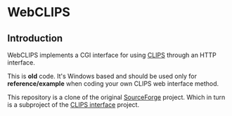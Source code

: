 # WebCLIPS

## Introduction

WebCLIPS implements a CGI interface for using [CLIPS](http://clipsrules.sf.net) through an HTTP
interface.

This is **old** code. It's Windows based and should be used only for
**reference/example** when coding your own CLIPS web interface method.

This repository is a clone of the original
[SourceForge](http://clipsinterface.sourceforge.net/WebCLIPS/wchome.htm)
project. Which in turn is a subproject of the
[CLIPS interface](http://clipsinterface.sourceforge.net/) project.
